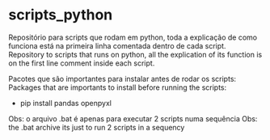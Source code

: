 # scripts_python
Repositório para scripts que rodam em python, toda a explicação de como funciona está na primeira linha comentada dentro de cada script.
Repository to scripts that runs on python, all the explication of its function is on the first line comment inside each script.

Pacotes que são importantes para instalar antes de rodar os scripts:
Packages that are importants to install before running the scripts:
- pip install pandas openpyxl

Obs: o arquivo .bat é apenas para executar 2 scripts numa sequência 
Obs: the .bat archive its just to run 2 scripts in a sequency
